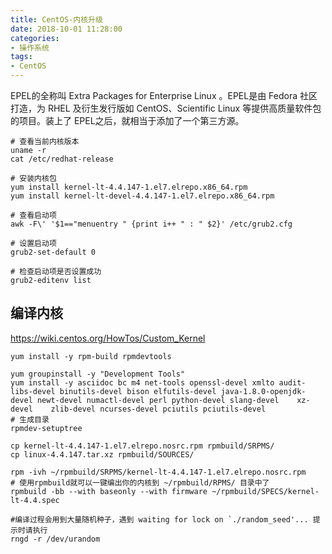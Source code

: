 ```yaml
---
title: CentOS-内核升级
date: 2018-10-01 11:28:00
categories:
- 操作系统
tags:
- CentOS
---
```


EPEL的全称叫 Extra Packages for Enterprise Linux 。EPEL是由 Fedora 社区打造，为 RHEL 及衍生发行版如 CentOS、Scientific Linux 等提供高质量软件包的项目。装上了 EPEL之后，就相当于添加了一个第三方源。

```shell
# 查看当前内核版本
uname -r
cat /etc/redhat-release

# 安装内核包
yum install kernel-lt-4.4.147-1.el7.elrepo.x86_64.rpm
yum install kernel-lt-devel-4.4.147-1.el7.elrepo.x86_64.rpm

# 查看启动项
awk -F\' '$1=="menuentry " {print i++ " : " $2}' /etc/grub2.cfg

# 设置启动项
grub2-set-default 0

# 检查启动项是否设置成功
grub2-editenv list
```

## 编译内核

https://wiki.centos.org/HowTos/Custom_Kernel

```shell
yum install -y rpm-build rpmdevtools

yum groupinstall -y "Development Tools"
yum install -y asciidoc bc m4 net-tools openssl-devel xmlto audit-libs-devel binutils-devel bison elfutils-devel java-1.8.0-openjdk-devel newt-devel numactl-devel perl python-devel slang-devel	xz-devel	zlib-devel ncurses-devel pciutils pciutils-devel
# 生成目录
rpmdev-setuptree

cp kernel-lt-4.4.147-1.el7.elrepo.nosrc.rpm rpmbuild/SRPMS/
cp linux-4.4.147.tar.xz rpmbuild/SOURCES/

rpm -ivh ~/rpmbuild/SRPMS/kernel-lt-4.4.147-1.el7.elrepo.nosrc.rpm
# 使用rpmbuild就可以一键编出你的内核到 ~/rpmbuild/RPMS/ 目录中了
rpmbuild -bb --with baseonly --with firmware ~/rpmbuild/SPECS/kernel-lt-4.4.spec

#编译过程会用到大量随机种子，遇到 waiting for lock on `./random_seed'... 提示时请执行
rngd -r /dev/urandom
```